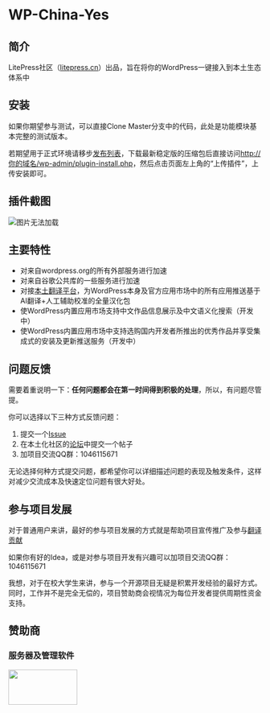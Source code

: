 # WP-China-Yes

## 简介
LitePress社区（[litepress.cn][0]）出品，旨在将你的WordPress一键接入到本土生态体系中

## 安装
如果你期望参与测试，可以直接Clone Master分支中的代码，此处是功能模块基本完整的测试版本。

若期望用于正式环境请移步[发布列表][1]，下载最新稳定版的压缩包后直接访问[http://你的域名/wp-admin/plugin-install.php][2]，然后点击页面左上角的“上传插件”，上传安装即可。

## 插件截图
![图片无法加载](https://litepress.cn/wp-content/uploads/2020/10/QQ图片20201007131531.png)

## 主要特性
 - 对来自wordpress.org的所有外部服务进行加速
 - 对来自谷歌公共库的一些服务进行加速
 - 对接[本土翻译平台][3]，为WordPress本身及官方应用市场中的所有应用推送基于AI翻译+人工辅助校准的全量汉化包
 - 使WordPress内置应用市场支持中文作品信息展示及中文语义化搜索（开发中）
 - 使WordPress内置应用市场中支持选购国内开发者所推出的优秀作品并享受集成式的安装及更新推送服务（开发中）

## 问题反馈
需要着重说明一下：**任何问题都会在第一时间得到积极的处理**，所以，有问题尽管提。

你可以选择以下三种方式反馈问题：

 1. 提交一个[Issue][4]
 2. 在本土化社区的[论坛][5]中提交一个帖子
 3. 加项目交流QQ群：1046115671

无论选择何种方式提交问题，都希望你可以详细描述问题的表现及触发条件，这样对减少交流成本及快速定位问题有很大好处。

## 参与项目发展

对于普通用户来讲，最好的参与项目发展的方式就是帮助项目宣传推广及参与[翻译贡献][3]

如果你有好的Idea，或是对参与项目开发有兴趣可以加项目交流QQ群：1046115671

我想，对于在校大学生来讲，参与一个开源项目无疑是积累开发经验的最好方式。同时，工作并不是完全无偿的，项目赞助商会视情况为每位开发者提供周期性资金支持。

## 赞助商

### 服务器及管理软件

<img src="https://litepress.cn/wp-content/uploads/2020/08/又拍云_logo5-300x153.png" width="137" height="70" alt="" class="wp-image-764 alignnone size-medium" srcset="https://litepress.cn/wp-content/uploads/2020/08/又拍云_logo5-300x153.png 300w, https://litepress.cn/wp-content/uploads/2020/08/又拍云_logo5-300x153.png 480w, https://litepress.cn/wp-content/uploads/2020/08/又拍云_logo5-300x153.png 594w" sizes="(max-width: 137px) 100vw, 137px">


[0]: https://wp-china.org

[1]: https://github.com/wp-china/wp-china-yes/releases

[2]: http://你的域名/wp-admin/plugin-install.php

[3]: https://translate.wp-china.org

[4]: https://github.com/wp-china/wp-china-yes/issues

[5]: https://wp-china.org/forums
